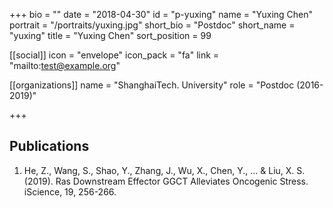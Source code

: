 +++
bio = ""
date = "2018-04-30"
id = "p-yuxing"
name = "Yuxing Chen"
portrait = "/portraits/yuxing.jpg"
short_bio = "Postdoc"
short_name = "yuxing"
title = "Yuxing Chen"
sort_position = 99

[[social]]
    icon = "envelope"
    icon_pack = "fa"
    link = "mailto:test@example.org"

[[organizations]]
    name = "ShanghaiTech. University"
    role = "Postdoc (2016-2019)"

+++

## Publications

1. He, Z., Wang, S., Shao, Y., Zhang, J., Wu, X., Chen, Y., ... & Liu, X. S. (2019). Ras Downstream Effector GGCT Alleviates Oncogenic Stress. iScience, 19, 256-266.